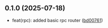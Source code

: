 ## 0.1.0 (2025-07-18)

* feat(rpc): added basic rpc router ([bd00761](https://github.com/jbsdx/rag-svc/commit/bd00761))


